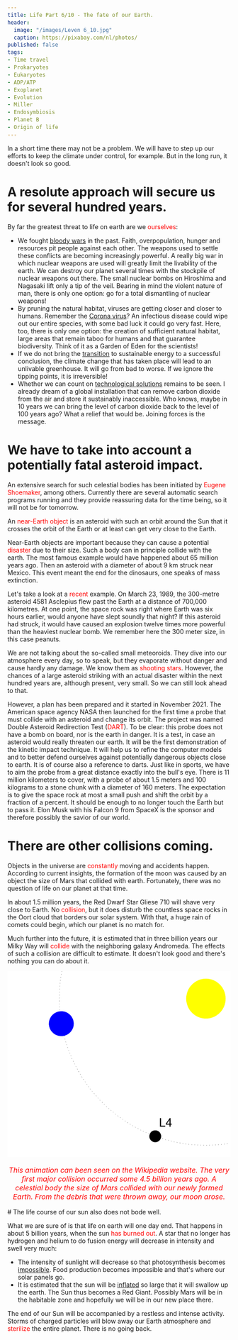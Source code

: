 ```yaml
---
title: Life Part 6/10 - The fate of our Earth.
header:
  image: "/images/Leven 6_10.jpg"
  caption: https://pixabay.com/nl/photos/
published: false
tags:
- Time travel
- Prokaryotes
- Eukaryotes
- ADP/ATP
- Exoplanet
- Evolution
- Miller
- Endosymbiosis
- Planet B
- Origin of life
---
```


In a short time there may not be a problem. We will have to step up our efforts to keep the climate under control, for example. But in the long run, it doesn't look so good.

# A resolute approach will secure us for several hundred years.

By far the greatest threat to life on earth are we <span style="color: red;">ourselves</span>:
* We fought <u>bloody wars</u> in the past. Faith, overpopulation, hunger and resources pit people against each other. The weapons used to settle these conflicts are becoming increasingly powerful. A really big war in which nuclear weapons are used will greatly limit the livability of the earth. We can destroy our planet several times with the stockpile of nuclear weapons out there. The small nuclear bombs on Hiroshima and Nagasaki lift only a tip of the veil. Bearing in mind the violent nature of man, there is only one option: go for a total dismantling of nuclear weapons!
* By pruning the natural habitat, viruses are getting closer and closer to humans. Remember the <u>Corona virus</u>? An infectious disease could wipe out our entire species, with some bad luck it could go very fast. Here, too, there is only one option: the creation of sufficient natural habitat, large areas that remain taboo for humans and that guarantee biodiversity. Think of it as a Garden of Eden for the scientists!
* If we do not bring the <u>transition</u> to sustainable energy to a successful conclusion, the climate change that has taken place will lead to an unlivable greenhouse. It will go from bad to worse. If we ignore the tipping points, it is irreversible!
* Whether we can count on <u>technological solutions</u> remains to be seen. I already dream of a global installation that can remove carbon dioxide from the air and store it sustainably inaccessible. Who knows, maybe in 10 years we can bring the level of carbon dioxide back to the level of 100 years ago? What a relief that would be. Joining forces is the message.

# We have to take into account a potentially fatal asteroid impact.

An extensive search for such celestial bodies has been initiated by <span style="color: red;">Eugene Shoemaker</span>, among others. Currently there are several automatic search programs running and they provide reassuring data for the time being, so it will not be for tomorrow.

An <span style="color: red;">near-Earth object</span> is an asteroid with such an orbit around the Sun that it crosses the orbit of the Earth or at least can get very close to the Earth.

Near-Earth objects are important because they can cause a potential <span style="color: red;">disaster</span> due to their size. Such a body can in principle collide with the earth. The most famous example would have happened about 65 million years ago. Then an asteroid with a diameter of about 9 km struck near Mexico. This event meant the end for the dinosaurs, one speaks of mass extinction. 

Let's take a look at a <span style="color: red;">recent</span> example. On March 23, 1989, the 300-metre asteroid 4581 Asclepius flew past the Earth at a distance of 700,000 kilometres. At one point, the space rock was right where Earth was six hours earlier, would anyone have slept soundly that night? If this asteroid had struck, it would have caused an explosion twelve times more powerful than the heaviest nuclear bomb. We remember here the 300 meter size, in this case peanuts.

We are not talking about the so-called small meteoroids. They dive into our atmosphere every day, so to speak, but they evaporate without danger and cause hardly any damage. We know them as <span style="color: red;">shooting stars</span>. However, the chances of a large asteroid striking with an actual disaster within the next hundred years are, although present, very small. So we can still look ahead to that.

However, a plan has been prepared and it started in November 2021. The American space agency NASA then launched for the first time a probe that must collide with an asteroid and change its orbit. The project was named Double Asteroid Redirection Test (<span style="color: red;">DART</span>). To be clear: this probe does not have a bomb on board, nor is the earth in danger. It is a test, in case an asteroid would really threaten our earth. It will be the first demonstration of the kinetic impact technique. It will help us to refine the computer models and to better defend ourselves against potentially dangerous objects close to earth. It is of course also a reference to darts. Just like in sports, we have to aim the probe from a great distance exactly into the bull's eye. There is 11 million kilometers to cover, with a probe of about 1.5 meters and 100 kilograms to a stone chunk with a diameter of 160 meters. The expectation is to give the space rock at most a small push and shift the orbit by a fraction of a percent. It should be enough to no longer touch the Earth but to pass it. Elon Musk with his Falcon 9 from SpaceX is the sponsor and therefore possibly the savior of our world.

# There are other collisions coming.

Objects in the universe are <span style="color: red;">constantly</span> moving and accidents happen. According to current insights, the formation of the moon was caused by an object the size of Mars that collided with earth. Fortunately, there was no question of life on our planet at that time.

In about 1.5 million years, the Red Dwarf Star Gliese 710 will shave very close to Earth. No <span style="color: red;">collision</span>, but it does disturb the countless space rocks in the Oort cloud that borders our solar system. With that, a huge rain of comets could begin, which our planet is no match for. 

Much further into the future, it is estimated that in three billion years our Milky Way will <span style="color: red;">collide</span> with the neighboring galaxy Andromeda. The effects of such a collision are difficult to estimate. It doesn't look good and there's nothing you can do about it.

<div align="center"><img src="/images/Ontstaan maan.gif" alt="" width="" height=""></div>

<p style="text-align: center; font-size: 12pt;"><span style="color: red;"><i>This animation can been seen on the Wikipedia website. The very first major collision occurred some 4.5 billion years ago. A celestial body the size of Mars collided with our newly formed Earth. From the debris that were thrown away, our moon arose.</i></span></p>
# The life course of our sun also does not bode well.

What we are sure of is that life on earth will one day end. That happens in about 5 billion years, when the sun <span style="color: red;">has burned out</span>. A star that no longer has hydrogen and helium to do fusion energy will decrease in intensity and swell very much:
* The intensity of sunlight will decrease so that photosynthesis becomes <u>impossible</u>. Food production becomes impossible and that's where our solar panels go.
* It is estimated that the sun will be <u>inflated</u> so large that it will swallow up the earth. The Sun thus becomes a Red Giant. Possibly Mars will be in the habitable zone and hopefully we will be in our new place there.

The end of our Sun will be accompanied by a restless and intense activity. Storms of charged particles will blow away our Earth atmosphere and <span style="color: red;">sterilize</span> the entire planet. There is no going back.
